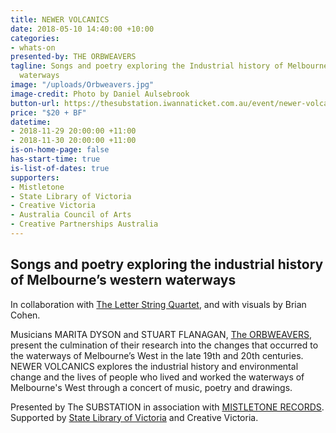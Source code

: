 ```yaml
---
title: NEWER VOLCANICS
date: 2018-05-10 14:40:00 +10:00
categories:
- whats-on
presented-by: THE ORBWEAVERS
tagline: Songs and poetry exploring the Industrial history of Melbourne's western
  waterways
image: "/uploads/Orbweavers.jpg"
image-credit: Photo by Daniel Aulsebrook
button-url: https://thesubstation.iwannaticket.com.au/event/newer-volcanics-MTUyNzc
price: "$20 + BF"
datetime:
- 2018-11-29 20:00:00 +11:00
- 2018-11-30 20:00:00 +11:00
is-on-home-page: false
has-start-time: true
is-list-of-dates: true
supporters:
- Mistletone
- State Library of Victoria
- Creative Victoria
- Australia Council of Arts
- Creative Partnerships Australia
---
```


## **Songs and poetry exploring the industrial history of Melbourne’s western waterways**

In collaboration with [The Letter String Quartet](https://www.theletterstringquartet.com/), and with visuals by Brian Cohen. 

Musicians MARITA DYSON and STUART FLANAGAN, [The ORBWEAVERS](http://www.theorbweavers.com/), present the culmination of their research into the changes that occurred to the waterways of Melbourne’s West in the late 19th and 20th centuries. NEWER VOLCANICS explores the industrial history and environmental change and the lives of people who lived and worked the waterways of Melbourne's West through a concert of music, poetry and drawings.

Presented by The SUBSTATION in association with [MISTLETONE RECORDS](https://www.mistletone.net/). Supported by [State Library of Victoria](https://www.slv.vic.gov.au/) and Creative Victoria.